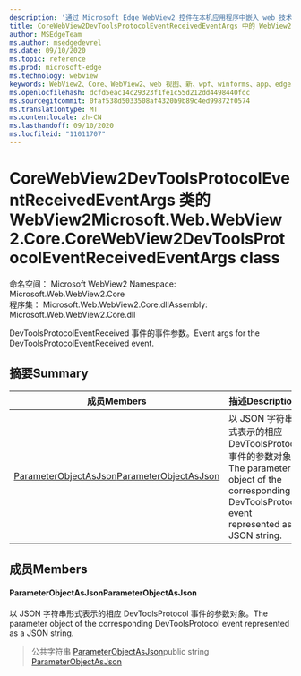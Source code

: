 ```yaml
---
description: '通过 Microsoft Edge WebView2 控件在本机应用程序中嵌入 web 技术 (HTML、CSS 和 JavaScript) '
title: CoreWebView2DevToolsProtocolEventReceivedEventArgs 中的 WebView2
author: MSEdgeTeam
ms.author: msedgedevrel
ms.date: 09/10/2020
ms.topic: reference
ms.prod: microsoft-edge
ms.technology: webview
keywords: WebView2、Core、WebView2、web 视图、新、wpf、winforms、app、edge、CoreWebView2、CoreWebView2Controller、浏览器控件、边缘 html、、浏览器控件、边缘 html、WebView2
ms.openlocfilehash: dcfd5eac14c29323f1fe1c55d212dd4498440fdc
ms.sourcegitcommit: 0faf538d5033508af4320b9b89c4ed99872f0574
ms.translationtype: MT
ms.contentlocale: zh-CN
ms.lasthandoff: 09/10/2020
ms.locfileid: "11011707"
---
```

# <span data-ttu-id="c01c5-104">CoreWebView2DevToolsProtocolEventReceivedEventArgs 类的 WebView2</span><span class="sxs-lookup"><span data-stu-id="c01c5-104">Microsoft.Web.WebView2.Core.CoreWebView2DevToolsProtocolEventReceivedEventArgs class</span></span> 

<span data-ttu-id="c01c5-105">命名空间： Microsoft WebView2 </span><span class="sxs-lookup"><span data-stu-id="c01c5-105">Namespace: Microsoft.Web.WebView2.Core</span></span>\
<span data-ttu-id="c01c5-106">程序集： Microsoft.Web.WebView2.Core.dll</span><span class="sxs-lookup"><span data-stu-id="c01c5-106">Assembly: Microsoft.Web.WebView2.Core.dll</span></span>

<span data-ttu-id="c01c5-107">DevToolsProtocolEventReceived 事件的事件参数。</span><span class="sxs-lookup"><span data-stu-id="c01c5-107">Event args for the DevToolsProtocolEventReceived event.</span></span>

## <span data-ttu-id="c01c5-108">摘要</span><span class="sxs-lookup"><span data-stu-id="c01c5-108">Summary</span></span>

 <span data-ttu-id="c01c5-109">成员</span><span class="sxs-lookup"><span data-stu-id="c01c5-109">Members</span></span>                        | <span data-ttu-id="c01c5-110">描述</span><span class="sxs-lookup"><span data-stu-id="c01c5-110">Descriptions</span></span>
--------------------------------|---------------------------------------------
[<span data-ttu-id="c01c5-111">ParameterObjectAsJson</span><span class="sxs-lookup"><span data-stu-id="c01c5-111">ParameterObjectAsJson</span></span>](#parameterobjectasjson) | <span data-ttu-id="c01c5-112">以 JSON 字符串形式表示的相应 DevToolsProtocol 事件的参数对象。</span><span class="sxs-lookup"><span data-stu-id="c01c5-112">The parameter object of the corresponding DevToolsProtocol event represented as a JSON string.</span></span>

## <span data-ttu-id="c01c5-113">成员</span><span class="sxs-lookup"><span data-stu-id="c01c5-113">Members</span></span>

#### <span data-ttu-id="c01c5-114">ParameterObjectAsJson</span><span class="sxs-lookup"><span data-stu-id="c01c5-114">ParameterObjectAsJson</span></span> 

<span data-ttu-id="c01c5-115">以 JSON 字符串形式表示的相应 DevToolsProtocol 事件的参数对象。</span><span class="sxs-lookup"><span data-stu-id="c01c5-115">The parameter object of the corresponding DevToolsProtocol event represented as a JSON string.</span></span>

> <span data-ttu-id="c01c5-116">公共字符串 [ParameterObjectAsJson](#parameterobjectasjson)</span><span class="sxs-lookup"><span data-stu-id="c01c5-116">public string [ParameterObjectAsJson](#parameterobjectasjson)</span></span>

